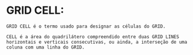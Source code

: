 # GRID CELL:

    GRID CELL é o termo usado para designar as células do GRID.
    
    CELL é a área do quadrilátero compreendido entre duas GRID LINES
    horizontais e verticais consecutivas, ou ainda, a interseção de uma
    coluna com uma linha do GRID.